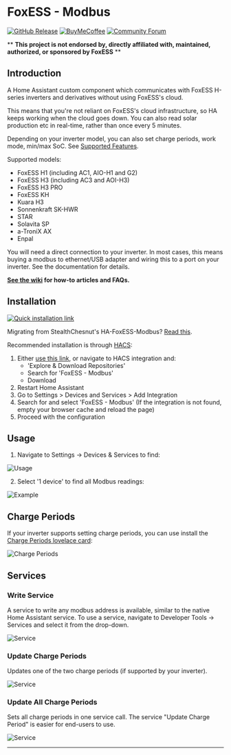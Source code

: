 # FoxESS - Modbus

[![GitHub Release][releases-shield]][releases]
[![BuyMeCoffee][buymecoffeebadge]][buymecoffee]
[![Community Forum][forum-shield]][forum]

\*\* **This project is not endorsed by, directly affiliated with, maintained, authorized, or sponsored by FoxESS** \*\*

## Introduction

A Home Assistant custom component which communicates with FoxESS H-series inverters and derivatives without using FoxESS's cloud.

This means that you're not reliant on FoxESS's cloud infrastructure, so HA keeps working when the cloud goes down.
You can also read solar production etc in real-time, rather than once every 5 minutes.

Depending on your inverter model, you can also set charge periods, work mode, min/max SoC.
See [Supported Features](https://github.com/nathanmarlor/foxess_modbus/wiki/Supported-Features).

Supported models:

- FoxESS H1 (including AC1, AIO-H1 and G2)
- FoxESS H3 (including AC3 and AOI-H3)
- FoxESS H3 PRO
- FoxESS KH
- Kuara H3
- Sonnenkraft SK-HWR
- STAR
- Solavita SP
- a-TroniX AX
- Enpal

You will need a direct connection to your inverter.
In most cases, this means buying a modbus to ethernet/USB adapter and wiring this to a port on your inverter.
See the documentation for details.

**[See the wiki](https://github.com/nathanmarlor/foxess_modbus/wiki) for how-to articles and FAQs.**

## Installation

[![Quick installation link](https://my.home-assistant.io/badges/hacs_repository.svg)][my-hacs]

Migrating from StealthChesnut's HA-FoxESS-Modbus? [Read this](https://github.com/nathanmarlor/foxess_modbus/wiki/Migrating-from-HA-FoxESS-Modbus).

Recommended installation is through [HACS][hacs]:

1. Either [use this link][my-hacs], or navigate to HACS integration and:
   - 'Explore & Download Repositories'
   - Search for 'FoxESS - Modbus'
   - Download
2. Restart Home Assistant
3. Go to Settings > Devices and Services > Add Integration
4. Search for and select 'FoxESS - Modbus' (If the integration is not found, empty your browser cache and reload the page)
5. Proceed with the configuration

## Usage

1. Navigate to Settings -> Devices & Services to find:

![Usage](images/usage.png)

2. Select '1 device' to find all Modbus readings:

![Example](images/example.png)

## Charge Periods

If your inverter supports setting charge periods, you can use install the [Charge Periods lovelace card](https://github.com/nathanmarlor/foxess_modbus_charge_period_card):

![Charge Periods](images/charge-periods.png)

## Services

### Write Service

A service to write any modbus address is available, similar to the native Home Assistant service. To use a service, navigate to Developer Tools -> Services and select it from the drop-down.

![Service](images/svc-write.png)

### Update Charge Periods

Updates one of the two charge periods (if supported by your inverter).

![Service](images/svc-charge-1.png)

### Update All Charge Periods

Sets all charge periods in one service call. The service "Update Charge Period" is easier for end-users to use.

![Service](images/svc-charge-2.png)

---

[buymecoffee]: https://www.buymeacoffee.com/nathanmarlor
[buymecoffeebadge]: https://img.shields.io/badge/buy%20me%20a%20coffee-donate-yellow.svg?style=for-the-badge
[hacs]: https://hacs.xyz
[my-hacs]: https://my.home-assistant.io/redirect/hacs_repository/?owner=nathanmarlor&repository=foxess_modbus&category=integration
[forum-shield]: https://img.shields.io/badge/community-forum-brightgreen.svg?style=for-the-badge
[forum]: https://community.home-assistant.io/
[releases-shield]: https://img.shields.io/github/release/nathanmarlor/foxess_modbus.svg?style=for-the-badge
[releases]: https://github.com/nathanmarlor/foxess_modbus/releases
